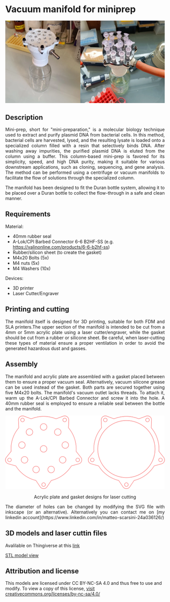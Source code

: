 # Vacuum manifold for miniprep

<p align="center">
  <img src="images/Vacuum_manifold.png" width="1000px" />
</div>

## Description
<p align="justify">Mini-prep, short for "mini-preparation," is a molecular biology technique used to extract and purify plasmid DNA from bacterial cells. In this method, bacterial cells are harvested, lysed, and the resulting lysate is loaded onto a specialized column filled with a resin that selectively binds DNA. After washing away impurities, the purified plasmid DNA is eluted from the column using a buffer. This column-based mini-prep is favored for its simplicity, speed, and high DNA purity, making it suitable for various downstream applications, such as cloning, sequencing, and gene analysis. The method can be performed using a centrifuge or vacuum manifolds to facilitate the flow of solutions through the specialized column.</p>

<p align="justify">The manifold has been designed to fit the Duran bottle system, allowing it to be placed over a Duran bottle to collect the flow-through in a safe and clean manner.</p>

## Requirements

Material:

* 40mm rubber seal
* A-Lok/CPI Barbed Connector 6-6 B2HF-SS (e.g. https://valinonline.com/products/6-6-b2hf-ss)
* Rubber/silicon sheet (to create the gasket)
* M4x20 Bolts (5x)
* M4 nuts (5x)
* M4 Washers (10x)

Devices:
* 3D printer
* Laser Cutter/Engraver

## Printing and cutting

<p align="justify">The manifold itself is designed for 3D printing, suitable for both FDM and SLA printers.The upper section of the manifold is intended to be cut from a 4mm or 5mm acrylic plate using a laser cutter/engraver, while the gasket should be cut from a rubber or silicone sheet. Be careful, when laser-cutting these types of material ensure a proper ventilation in order to avoid the generated hazardous dust and gasses. </p>

## Assembly

<p align="justify">The manifold and acrylic plate are assembled with a gasket placed between them to ensure a proper vacuum seal. Alternatively, vacuum silicone grease can be used instead of the gasket. Both parts are secured together using five M4x20 bolts. The manifold's vacuum outlet lacks threads. To attach it, warm up the A-Lok/CPI Barbed Connector and screw it into the hole. A 40mm rubber seal is employed to ensure a reliable seal between the bottle and the manifold.</p>

<p align="center">
  <img src="images/AcrylicPlate_and_gasket.png" width="1000px" />
</div>
<p align="center">Acrylic plate and gasket designs for laser cutting</p>

<p align="justify">The diameter of holes can be changed by modifying the SVG file with inkscape (or an alternative). Alternatively you can contact me on [my linkedin account](https://www.linkedin.com/in/matteo-scarsini-24a036126/)</p>

## 3D models and laser cuttin files
Avalilable on Thingiverse at this [link](https://www.thingiverse.com/thing:6215450)

<a href="VacuumManifold.STL" download>STL model view</a>

## Attribution and license
This models are licensed under CC BY-NC-SA 4.0 and thus free to use and modify. To view a copy of this license, [visit creativecommons.org/licenses/by-nc-sa/4.0/](http://creativecommons.org/licenses/by-nc-sa/4.0/)



